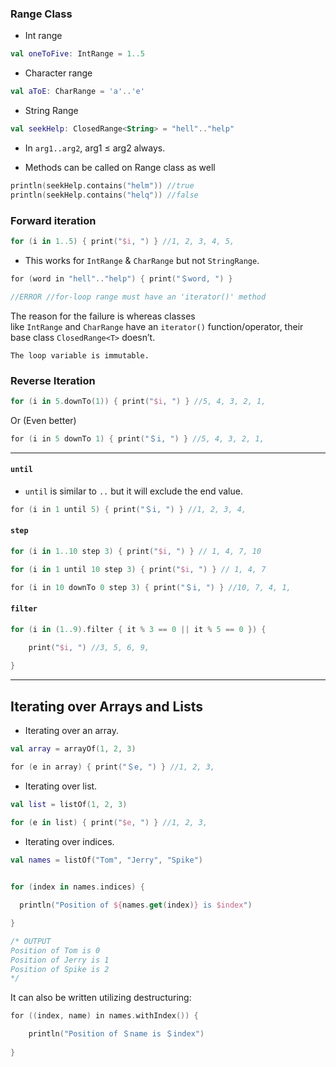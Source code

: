### Range Class

- Int range
```kotlin
val oneToFive: IntRange = 1..5
```

- Character range
```kotlin
val aToE: CharRange = 'a'..'e'
```

- String Range
```kotlin
val seekHelp: ClosedRange<String> = "hell".."help"
```

- In `arg1..arg2`, arg1 ≤ arg2 always.

- Methods can be called on Range class as well
```kotlin
println(seekHelp.contains("helm")) //true 
println(seekHelp.contains("helq")) //false
```



### Forward iteration

```kotlin
for (i in 1..5) { print("$i, ") } //1, 2, 3, 4, 5,
```
- This works for `IntRange` & `CharRange` but not `StringRange`.

```kotlin
for (word in "hell".."help") { print("＄word, ") } 

//ERROR //for-loop range must have an 'iterator()' method
```
The reason for the failure is whereas classes like `IntRange` and `CharRange` have an `iterator()` function/operator, their base class `ClosedRange<T>` doesn’t.

	The loop variable is immutable.



### Reverse Iteration

```kotlin
for (i in 5.downTo(1)) { print("$i, ") } //5, 4, 3, 2, 1,
```

Or (Even better)

```kotlin
for (i in 5 downTo 1) { print("＄i, ") } //5, 4, 3, 2, 1,
```
***

#### `until`
- `until` is similar to `..` but it will exclude the end value.
```kotlin
for (i in 1 until 5) { print("＄i, ") } //1, 2, 3, 4,
```


#### `step`

```kotlin
for (i in 1..10 step 3) { print("$i, ") } // 1, 4, 7, 10
```

```kotlin
for (i in 1 until 10 step 3) { print("$i, ") } // 1, 4, 7 
```

```kotlin
for (i in 10 downTo 0 step 3) { print("＄i, ") } //10, 7, 4, 1,
```

#### `filter`

```kotlin
for (i in (1..9).filter { it % 3 == 0 || it % 5 == 0 }) { 

	print("$i, ") //3, 5, 6, 9, 
	
}
```

---

## Iterating over Arrays and Lists

- Iterating over an array.
```kotlin
val array = arrayOf(1, 2, 3)

for (e in array) { print("＄e, ") } //1, 2, 3,
```

- Iterating over list.
```kotlin
val list = listOf(1, 2, 3)

for (e in list) { print("$e, ") } //1, 2, 3,
```

- Iterating over indices.
```kotlin
val names = listOf("Tom", "Jerry", "Spike")
  

for (index in names.indices) {

  println("Position of ${names.get(index)} is $index")

}

/* OUTPUT
Position of Tom is 0 
Position of Jerry is 1 
Position of Spike is 2
*/
```

It can also be written utilizing destructuring:
```kotlin
for ((index, name) in names.withIndex()) {   

	println("Position of ＄name is ＄index")
	
}
```